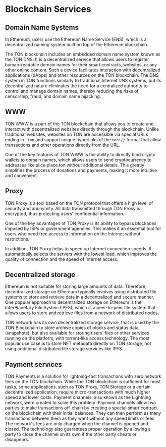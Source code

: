 # Blockchain Services

## Domain Name Systems

In Ethereum, users use the Ethereum Name Service (ENS), which is a decentralized naming system built on top of the Ethereum blockchain.

The TON blockchain includes an embedded domain name system known as the TON DNS. It is a decentralized service that allows users to register human-readable domain names for their smart contracts, websites, or any other online content. Such a device facilitates interaction with decentralized applications (dApps) and other resources on the TON blockchain. The DNS system in TON functions similarly to traditional Internet DNS systems, but its decentralized nature eliminates the need for a centralized authority to control and manage domain names, thereby reducing the risks of censorship, fraud, and domain name hijacking.

## WWW

TON WWW is a part of the TON blockchain that allows you to create and interact with decentralized websites directly through the blockchain. Unlike traditional websites, websites on TON are accessible via special URLs ending in `.ton` and support unique hyperlinks of the `ton://` format that allow transactions and other operations directly from the URL.

One of the key features of TON WWW is the ability to directly bind crypto wallets to domain names, which allows users to send cryptocurrency to addresses like alice.place.ton without additional details. This greatly simplifies the process of donations and payments, making it more intuitive and convenient.

## Proxy

TON Proxy is a tool based on the TON protocol that offers a high level of security and anonymity. All data transmitted through TON Proxy is encrypted, thus protecting users' confidential information.

One of the key advantages of TON Proxy is its ability to bypass blockades imposed by ISPs or government agencies. This makes it an essential tool for users who need free access to information on the Internet without restrictions.

In addition, TON Proxy helps to speed up Internet connection speeds. It automatically selects the servers with the lowest load, which improves the quality of connection and the speed of Internet access. 

## Decentralized storage

Ethereum is not suitable for storing large amounts of data. Therefore, decentralized storage on Ethereum typically involves using distributed file systems to store and retrieve data in a decentralized and secure manner. One popular approach to decentralized storage on Ethereum is the  InterPlanetary File System (IPFS), which is a peer-to-peer file system that allows users to store and retrieve files from a network of distributed nodes.

TON network has its own decentralized storage service, that is used by the TON Blockchain to store archive copies of blocks and status data (snapshots), but also available for storing users’ files or other services running on the platform, with torrent-like access technology. The most popular use case is to store NFT metadata directly on TON storage, not using additional distributed file storage services like IPFS.

## Payment services

TON Payments is a solution for lightning-fast transactions with zero network fees on the TON blockchain. While the TON blockchain is sufficient for most tasks, some applications, such as TON Proxy, TON Storage or a certain decentralized application, require micro-transactions with much higher speed and lower costs. Payment channels, also known as the Lightning network, were created to solve this problem. Payment channels allow two parties to make transactions off-chain by creating a special smart contract on the blockchain with their initial balances. They can then perform as many transactions between them as they want without any speed limits or fees. The network's fees are only charged when the channel is opened and closed. The technology also guarantees proper operation by allowing a party to close the channel on its own if the other party cheats or disappears.

